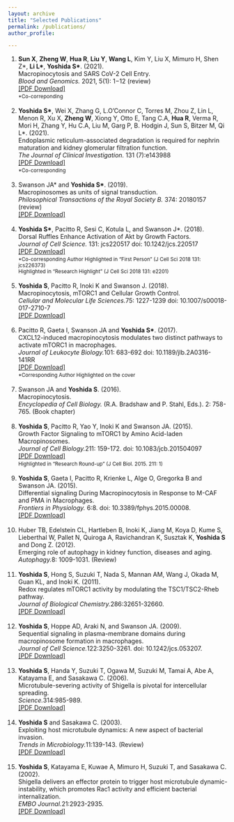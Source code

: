 ```yaml
---
layout: archive
title: "Selected Publications"
permalink: /publications/
author_profile: 

---
```


<ul style="list-style-type: decimal;">
 
  <li> <B>Sun X</B>, <B>Zheng W</B>, <B>Hua R</B>, <B>Liu Y</B>, <B>Wang L</B>, Kim Y, Liu X, Mimuro H, Shen Z*, <B>Li L*</B>, <B>Yoshida S*</B>. (2021).<br>
 Macropinocytosis and SARS CoV-2 Cell Entry. <br>
 <i>Blood and Genomics. </i>2021, 5(1): 1−12 (review)<br>
  <a href="../files/2021 BG.pdf">[PDF Download]</a><br>
  <small> *Co-correponding</small><br><br></li>
 
 <li> <B>Yoshida S*</B>, Wei X, Zhang G, L.O’Connor C, Torres M, Zhou Z, Lin L, Menon R, Xu X, <B>Zheng W</B>, Xiong Y, Otto E, Tang C.A, <B>Hua R</B>, Verma R, Mori H, Zhang Y, Hu C.A, Liu M, Garg P, B. Hodgin J, Sun S, Bitzer M, Qi L*. (2021). <br>
 Endoplasmic reticulum-associated degradation is required for nephrin maturation and kidney glomerular filtration function. <br>
 <i>The Journal of Clinical Investigation. </i>131 (7):e143988<br>
  <a href="../files/2021 JCI.pdf">[PDF Download]</a><br>
  <small> *Co-corresponding</small><br><br></li>

<li>Swanson JA* and <B>Yoshida S*</B>. (2019). <br> 
 Macropinosomes as units of signal transduction. <br>
 <i>Philosophical Transactions of the Royal Society B.</i> 374: 20180157 (review)<br>
 <a href="../files/2019 RSTB.pdf">[PDF Download]</a><br><br></li>

<li> <B>Yoshida S*</B>, Pacitto R, Sesi C, Kotula L, and Swanson J*. (2018). <br> 
 Dorsal Ruffles Enhance Activation of Akt by Growth Factors.  <br>
 <i>Journal of Cell Science.</i> 131: jcs220517 doi: 10.1242/jcs.220517<br> 
  <a href="../files/2018 JCS.pdf">[PDF Download]</a><br>
 <small>*Co-corresponding Author Highlighted in “First Person” (J Cell Sci 2018 131: jcs226373) <br>
  Highlighted in “Research Highlight” (J Cell Sci 2018 131: e2201)</small><br><br></li>
 
 <li> <B>Yoshida S</B>, Pacitto R, Inoki K and Swanson J. (2018). <br> 
 Macropinocytosis, mTORC1 and Cellular Growth Control.  <br>
 <i>Cellular and Molecular Life Sciences.</i>75: 1227-1239 doi: 10.1007/s00018-017-2710-7<br>
 <a href="../files/2018 CMLS.pdf">[PDF Download]</a><br><br></li>
 
  <li> Pacitto R, Gaeta I, Swanson JA and <B>Yoshida S*</B>. (2017). <br> 
 CXCL12-induced macropinocytosis modulates two distinct pathways to activate mTORC1 in macrophages.<br>
 <i>Journal of Leukocyte Biology.</i>101: 683-692 doi: 10.1189/jlb.2A0316-141RR <br>
 <a href="../files/2017 JLB.pdf">[PDF Download]</a><br>
 <small>*Corresponding Author Highlighted on the cover</small><br><br></li>
 
   <li> Swanson JA and <B>Yoshida S</B>. (2016).<br> 
 Macropinocytosis.<br>
 <i>Encyclopedia of Cell Biology.</i> (R.A. Bradshaw and P. Stahl, Eds.). 2: 758-765. (Book chapter)<br><br></li>
 
 <li> <B>Yoshida S</B>, Pacitto R, Yao Y, Inoki K and Swanson JA. (2015).<br> 
 Growth Factor Signaling to mTORC1 by Amino Acid-laden Macropinosomes.<br>
 <i>Journal of Cell Biology.</i>211: 159-172. doi: 10.1083/jcb.201504097<br>
 <a href="../files/2015 JCB.pdf">[PDF Download]</a><br>
 <small>Highlighted in “Research Round-up” (J Cell Biol. 2015. 211: 1)</small><br><br></li>
 
 <li> <B>Yoshida S</B>, Gaeta I, Pacitto R, Krienke L, Alge O, Gregorka B and Swanson JA. (2015).<br> 
 Differential signaling During Macropinocytosis in Response to M-CAF and PMA in Macrophages. <br>
 <i>Frontiers in Physiology.</i> 6:8. doi: 10.3389/fphys.2015.00008.<br>
 <a href="../files/2015 Frontier.pdf">[PDF Download]</a><br><br></li>
 
 <li> Huber TB, Edelstein CL, Hartleben B, Inoki K, Jiang M, Koya D, Kume S, Lieberthal W, Pallet N, Quiroga A, Ravichandran K, Susztak K, <B>Yoshida S</B> and Dong Z. (2012).<br> 
 Emerging role of autophagy in kidney function, diseases and aging.<br>
 <i>Autophagy.</i>8: 1009-1031. (Review)<br><br></li>
 
  <li> <B>Yoshida S</B>, Hong S, Suzuki T, Nada S, Mannan AM, Wang J, Okada M, Guan KL, and Inoki K. (2011). <br> 
 Redox regulates mTORC1 activity by modulating the TSC1/TSC2-Rheb pathway.<br>
 <i>Journal of Biological Chemistry.</i>286:32651-32660.<br>
 <a href="../files/2011 JBC.pdf">[PDF Download]</a><br><br></li>
 
 <li> <B>Yoshida S</B>, Hoppe AD, Araki N, and Swanson JA. (2009).<br> 
 Sequential signaling in plasma-membrane domains during macropinosome formation in macrophages.<br>
 <i>Journal of Cell Science.</i>122:3250-3261. doi: 10.1242/jcs.053207.<br>
 <a href="../files/2009 JCS.pdf">[PDF Download]</a><br><br></li>
 
  <li> <B>Yoshida S</B>, Handa Y, Suzuki T, Ogawa M, Suzuki M, Tamai A, Abe A, Katayama E, and Sasakawa C. (2006).<br> 
 Microtubule-severing activity of Shigella is pivotal for intercellular spreading.<br>
 <i>Science.</i>314:985-989.<br>
 <a href="../files/2006 Science.pdf">[PDF Download]</a><br><br></li>
 
  <li> <B>Yoshida S</B> and Sasakawa C. (2003). <br> 
 Exploiting host microtubule dynamics: A new aspect of bacterial invasion.<br>
 <i>Trends in Microbiology.</i>11:139-143. (Review)<br>
 <a href="../files/2003 TiMicro.pdf">[PDF Download]</a><br><br></li>
 
  <li> <B>Yoshida S</B>, Katayama E, Kuwae A, Mimuro H, Suzuki T, and Sasakawa C. (2002). <br> 
Shigella delivers an effector protein to trigger host microtubule dynamic-instability, which promotes Rac1 activity and efficient bacterial internalization.<br>
 <i>EMBO Journal.</i>21:2923-2935.<br>
 <a href="../files/2002 EMBO.pdf">[PDF Download]</a><br><br></li>
  
</ul>

